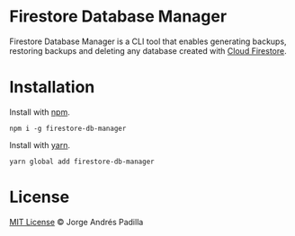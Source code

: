 # Firestore Database Manager

Firestore Database Manager is a CLI tool that enables generating backups, restoring backups and deleting any database created with [Cloud Firestore](https://firebase.google.com/docs/firestore).

# Installation

Install with [npm](https://www.npmjs.com/package/firestore-db-manager).
````
npm i -g firestore-db-manager
````

Install with [yarn](https://yarnpkg.com/package/firestore-db-manager).
````
yarn global add firestore-db-manager
````

# License

[MIT License](https://andreasonny.mit-license.org/2018) © Jorge Andrés Padilla